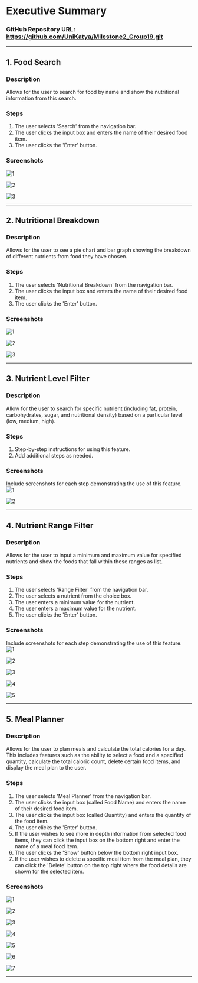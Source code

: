 # Executive Summary

### GitHub Repository URL: https://github.com/UniKatya/Milestone2_Group19.git

---

## 1. Food Search
### Description  
Allows for the user to search for food by name and show the nutritional information from this search. 

### Steps
1. The user selects 'Search' from the navigation bar.
2. The user clicks the input box and enters the name of their desired food item.
3. The user clicks the 'Enter' button.

### Screenshots 
![1](./images/FoodSearch1.png)

![2](./images/FoodSearch2.png)

![3](./images/FoodSearch3.png)

---

## 2. Nutritional Breakdown
### Description  
Allows for the user to see a pie chart and bar graph showing the breakdown of different nutrients from food they have chosen. 

### Steps
1. The user selects 'Nutritional Breakdown' from the navigation bar.
2. The user clicks the input box and enters the name of their desired food item.
3. The user clicks the 'Enter' button.

### Screenshots
![1](./images/NutritionalBreakdown1.png)

![2](./images/NutritionalBreakdown2.png)

![3](./images/NutritionalBreakdown3.png)

---

## 3. Nutrient Level Filter
### Description  
Allow for the user to search for specific nutrient (including fat, protein, carbohydrates, sugar, and nutritional density) based on a particular level (low, medium, high).

### Steps
1. Step-by-step instructions for using this feature.
2. Add additional steps as needed.

### Screenshots
Include screenshots for each step demonstrating the use of this feature.    
![1](./visual_design.png)

![2](./visual_design.png)


---

## 4. Nutrient Range Filter
### Description  
Allows for the user to input a minimum and maximum value for specified nutrients and show the foods that fall within these ranges as list.

### Steps
1. The user selects 'Range Filter' from the navigation bar.
2. The user selects a nutrient from the choice box.
3. The user enters a minimum value for the nutrient.
4. The user enters a maximum value for the nutrient.
5. The user clicks the 'Enter' button. 

### Screenshots
Include screenshots for each step demonstrating the use of this feature.    
![1](./images/Range1.png)

![2](./images/Range2.png)

![3](./images/Range3.png)

![4](./images/Range4.png)

![5](./images/Range5.png)






---

## 5. Meal Planner
### Description  
Allows for the user to plan meals and calculate the total calories for a day. This includes features such as the ability to select a food and a specified quantity, calculate the total caloric count, delete certain food items, and display the meal plan to the user.

### Steps
1. The user selects 'Meal Planner' from the navigation bar.
2. The user clicks the input box (called Food Name) and enters the name of their desired food item.
3. The user clicks the input box (called Quantity) and enters the quantity of the food item.
4. The user clicks the 'Enter' button.
5. If the user wishes to see more in depth information from selected food items, they can click the input box on the bottom right and enter the name of a meal food item.
6. The user clicks the 'Show' button below the bottom right input box.
7. If the user wishes to delete a specific meal item from the meal plan, they can click the 'Delete' button on the top right where the food details are shown for the selected item.


### Screenshots 
![1](./images/MealPlanner1.png)

![2](./images/MealPlanner2.png)

![3](./images/MealPlanner3.png)

![4](./images/MealPlanner4.png)

![5](./images/MealPlanner5.png)

![6](./images/MealPlanner6.png)

![7](./images/MealPlanner7.png)


---
